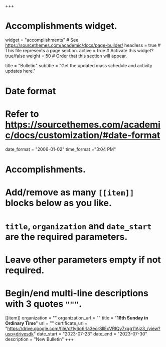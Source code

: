 +++
# Accomplishments widget.
widget = "accomplishments"  # See https://sourcethemes.com/academic/docs/page-builder/
headless = true  # This file represents a page section.
active = true  # Activate this widget? true/false
weight = 50  # Order that this section will appear.

title = "Bulletin"
subtitle = "Get the updated mass schedule and activity updates here."

# Date format
#   Refer to https://sourcethemes.com/academic/docs/customization/#date-format
date_format = "2006-01-02"
time_format ="3:04 PM"

# Accomplishments.
#   Add/remove as many `[[item]]` blocks below as you like.
#   `title`, `organization` and `date_start` are the required parameters.
#   Leave other parameters empty if not required.
#   Begin/end multi-line descriptions with 3 quotes `"""`.


[[item]]
  organization = ""
  organization_url = ""
  title = "**16th Sunday in Ordinary Time**"
  url = ""
  certificate_url = "https://drive.google.com/file/d/1y6o6rla3eorSllEcVRIQy7xgg11Ajz3_/view?usp=drivesdk"
  date_start = "2023-07-23"
  date_end = "2023-07-30"
  description = "New Bulletin"
+++
